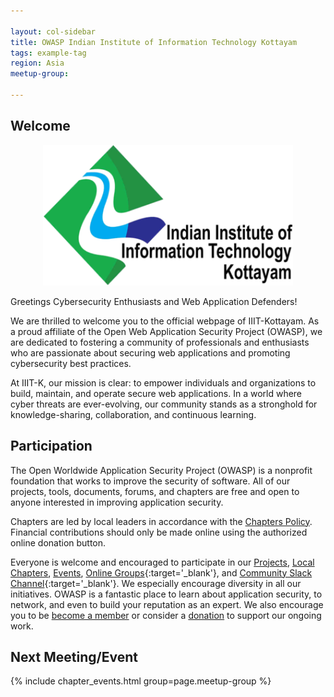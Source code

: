 ```yaml
---

layout: col-sidebar
title: OWASP Indian Institute of Information Technology Kottayam
tags: example-tag
region: Asia
meetup-group:

---
```


## Welcome

<p align="center">
  <img src="iiit_kottayam_logo.png" alt="Local PNG Image" width="400" />
</p>
Greetings Cybersecurity Enthusiasts and Web Application Defenders!

We are thrilled to welcome you to the official webpage of IIIT-Kottayam. As a proud affiliate of the Open Web Application Security Project (OWASP), we are dedicated to fostering a community of professionals and enthusiasts who are passionate about securing web applications and promoting cybersecurity best practices.

At IIIT-K, our mission is clear: to empower individuals and organizations to build, maintain, and operate secure web applications. In a world where cyber threats are ever-evolving, our community stands as a stronghold for knowledge-sharing, collaboration, and continuous learning.

## Participation
The Open Worldwide Application Security Project (OWASP) is a nonprofit foundation that works to improve the security of software. All of our projects, tools, documents, forums, and chapters are free and open to anyone interested in improving application security. 

Chapters are led by local leaders in accordance with the [Chapters Policy](/www-policy/operational/chapters). Financial contributions should only be made online using the authorized online donation button. 

Everyone is welcome and encouraged to participate in our [Projects](/projects/), [Local Chapters](/chapters/), [Events](/events/), [Online Groups](https://groups.google.com/a/owasp.com/){:target='_blank'}, and [Community Slack Channel](https://owasp.slack.com/){:target='_blank'}. We especially encourage diversity in all our initiatives. OWASP is a fantastic place to learn about application security, to network, and even to build your reputation as an expert. We also encourage you to be [become a member](/membership/) or consider a [donation](/donate/) to support our ongoing work.

Next Meeting/Event 
---------------------
{% include chapter_events.html group=page.meetup-group %}

